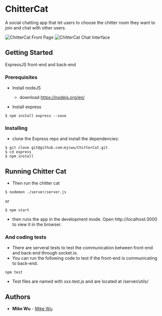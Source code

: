 # ChitterCat

A social chatting app that let users to choose the chitter room they want to join and chat with other users.

![ChitterCat Front Page](https://i.imgur.com/efwHpFc.jpg)
![ChitterCat Chat Interface](https://i.imgur.com/vbYmQTc.png)

## Getting Started
ExpressJS front-end and back-end

### Prerequisites
- Install nodeJS
  - download https://nodejs.org/en/

- Install express
```
$ npm install express --save
```

### Installing

- clone the Express repo and install the dependencies:
```
$ git clone git@github.com:mjcwu/ChitterCat.git
$ cd express
$ npm install
```

## Running Chitter Cat

- Then run the chitter cat
```
$ nodemon ./server/server.js
```
or
```
$ npm start
```
- then runs the app in the development mode.
Open http://localhost:3000 to view it in the browser.

### And coding tests

- There are serveral tests to test the communication between front-end and back-end through socket.io.
- You can run the following code to test if the front-end is communicating to back-end.

```
npm test
```

- Test files are named with xxx.test.js and are located at /server/utils/

## Authors

* **Mike Wu** - [Mike Wu](https://github.com/mjcwu)
